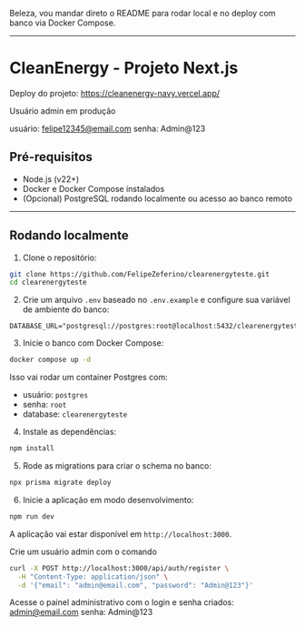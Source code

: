 Beleza, vou mandar direto o README para rodar local e no deploy com banco via Docker Compose.

---

# CleanEnergy - Projeto Next.js


Deploy do projeto: https://cleanenergy-navy.vercel.app/

Usuário admin em produção

usuário: felipe12345@email.com
senha: Admin@123

## Pré-requisitos

* Node.js (v22+)
* Docker e Docker Compose instalados
* (Opcional) PostgreSQL rodando localmente ou acesso ao banco remoto

---

## Rodando localmente

1. Clone o repositório:

```bash
git clone https://github.com/FelipeZeferino/clearenergyteste.git
cd clearenergyteste
```

2. Crie um arquivo `.env` baseado no `.env.example` e configure sua variável de ambiente do banco:

```
DATABASE_URL="postgresql://postgres:root@localhost:5432/clearenergyteste"
```

3. Inicie o banco com Docker Compose:

```bash
docker compose up -d
```

Isso vai rodar um container Postgres com:

* usuário: `postgres`
* senha: `root`
* database: `clearenergyteste`

4. Instale as dependências:

```bash
npm install
```

5. Rode as migrations para criar o schema no banco:

```bash
npx prisma migrate deploy
```

6. Inicie a aplicação em modo desenvolvimento:

```bash
npm run dev
```

A aplicação vai estar disponível em `http://localhost:3000`.

Crie um usuário admin com o comando 
```bash
curl -X POST http://localhost:3000/api/auth/register \
  -H "Content-Type: application/json" \
  -d '{"email": "admin@email.com", "password": "Admin@123"}'
```

Acesse o painel administrativo com o login e senha criados:
admin@email.com
senha: Admin@123


